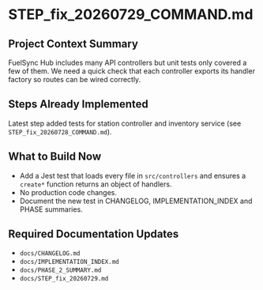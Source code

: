 # STEP_fix_20260729_COMMAND.md

## Project Context Summary
FuelSync Hub includes many API controllers but unit tests only covered a few of them. We need a quick check that each controller exports its handler factory so routes can be wired correctly.

## Steps Already Implemented
Latest step added tests for station controller and inventory service (see `STEP_fix_20260728_COMMAND.md`).

## What to Build Now
- Add a Jest test that loads every file in `src/controllers` and ensures a `create*` function returns an object of handlers.
- No production code changes.
- Document the new test in CHANGELOG, IMPLEMENTATION_INDEX and PHASE summaries.

## Required Documentation Updates
- `docs/CHANGELOG.md`
- `docs/IMPLEMENTATION_INDEX.md`
- `docs/PHASE_2_SUMMARY.md`
- `docs/STEP_fix_20260729.md`
